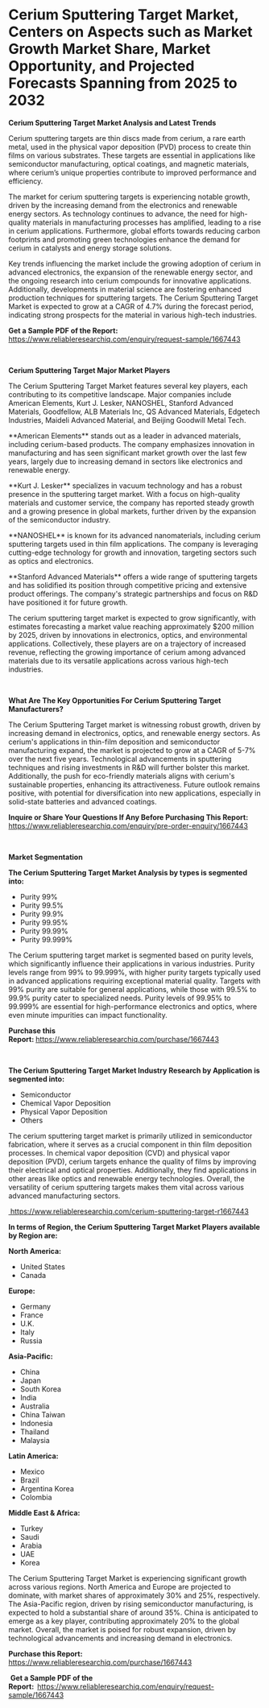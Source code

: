 <p><h1>Cerium Sputtering Target Market, Centers on Aspects such as Market Growth Market Share, Market Opportunity, and Projected Forecasts Spanning from 2025 to 2032</h1></p><p><strong>Cerium Sputtering Target Market Analysis and Latest Trends</strong></p>
<p><p>Cerium sputtering targets are thin discs made from cerium, a rare earth metal, used in the physical vapor deposition (PVD) process to create thin films on various substrates. These targets are essential in applications like semiconductor manufacturing, optical coatings, and magnetic materials, where cerium’s unique properties contribute to improved performance and efficiency.</p><p>The market for cerium sputtering targets is experiencing notable growth, driven by the increasing demand from the electronics and renewable energy sectors. As technology continues to advance, the need for high-quality materials in manufacturing processes has amplified, leading to a rise in cerium applications. Furthermore, global efforts towards reducing carbon footprints and promoting green technologies enhance the demand for cerium in catalysts and energy storage solutions.</p><p>Key trends influencing the market include the growing adoption of cerium in advanced electronics, the expansion of the renewable energy sector, and the ongoing research into cerium compounds for innovative applications. Additionally, developments in material science are fostering enhanced production techniques for sputtering targets. The Cerium Sputtering Target Market is expected to grow at a CAGR of 4.7% during the forecast period, indicating strong prospects for the material in various high-tech industries.</p></p>
<p><strong>Get a Sample PDF of the Report:&nbsp;</strong> <a href="https://www.reliableresearchiq.com/enquiry/request-sample/1667443?utm_campaign=3289&utm_medium=2&utm_source=Github&utm_content=ia&utm_term=18042025&utm_id=cerium-sputtering-target">https://www.reliableresearchiq.com/enquiry/request-sample/1667443</a></p>
<p>&nbsp;</p>
<p><strong>Cerium Sputtering Target Major Market Players</strong></p>
<p><p>The Cerium Sputtering Target Market features several key players, each contributing to its competitive landscape. Major companies include American Elements, Kurt J. Lesker, NANOSHEL, Stanford Advanced Materials, Goodfellow, ALB Materials Inc, QS Advanced Materials, Edgetech Industries, Maideli Advanced Material, and Beijing Goodwill Metal Tech.</p><p>**American Elements** stands out as a leader in advanced materials, including cerium-based products. The company emphasizes innovation in manufacturing and has seen significant market growth over the last few years, largely due to increasing demand in sectors like electronics and renewable energy.</p><p>**Kurt J. Lesker** specializes in vacuum technology and has a robust presence in the sputtering target market. With a focus on high-quality materials and customer service, the company has reported steady growth and a growing presence in global markets, further driven by the expansion of the semiconductor industry.</p><p>**NANOSHEL** is known for its advanced nanomaterials, including cerium sputtering targets used in thin film applications. The company is leveraging cutting-edge technology for growth and innovation, targeting sectors such as optics and electronics.</p><p>**Stanford Advanced Materials** offers a wide range of sputtering targets and has solidified its position through competitive pricing and extensive product offerings. The company's strategic partnerships and focus on R&D have positioned it for future growth.</p><p>The cerium sputtering target market is expected to grow significantly, with estimates forecasting a market value reaching approximately $200 million by 2025, driven by innovations in electronics, optics, and environmental applications. Collectively, these players are on a trajectory of increased revenue, reflecting the growing importance of cerium among advanced materials due to its versatile applications across various high-tech industries.</p></p>
<p>&nbsp;</p>
<p><strong>What Are The Key Opportunities For Cerium Sputtering Target Manufacturers?</strong></p>
<p><p>The Cerium Sputtering Target market is witnessing robust growth, driven by increasing demand in electronics, optics, and renewable energy sectors. As cerium's applications in thin-film deposition and semiconductor manufacturing expand, the market is projected to grow at a CAGR of 5-7% over the next five years. Technological advancements in sputtering techniques and rising investments in R&D will further bolster this market. Additionally, the push for eco-friendly materials aligns with cerium's sustainable properties, enhancing its attractiveness. Future outlook remains positive, with potential for diversification into new applications, especially in solid-state batteries and advanced coatings.</p></p>
<p><strong>Inquire or Share Your Questions If Any Before Purchasing This Report:</strong> <a href="https://www.reliableresearchiq.com/enquiry/pre-order-enquiry/1667443?utm_campaign=3289&utm_medium=2&utm_source=Github&utm_content=ia&utm_term=18042025&utm_id=cerium-sputtering-target">https://www.reliableresearchiq.com/enquiry/pre-order-enquiry/1667443</a></p>
<p>&nbsp;</p>
<p><strong>Market Segmentation</strong></p>
<p><strong>The Cerium Sputtering Target Market Analysis by types is segmented into:</strong></p>
<p><ul><li>Purity 99%</li><li>Purity 99.5%</li><li>Purity 99.9%</li><li>Purity 99.95%</li><li>Purity 99.99%</li><li>Purity 99.999%</li></ul></p>
<p><p>The Cerium sputtering target market is segmented based on purity levels, which significantly influence their applications in various industries. Purity levels range from 99% to 99.999%, with higher purity targets typically used in advanced applications requiring exceptional material quality. Targets with 99% purity are suitable for general applications, while those with 99.5% to 99.9% purity cater to specialized needs. Purity levels of 99.95% to 99.999% are essential for high-performance electronics and optics, where even minute impurities can impact functionality.</p></p>
<p><strong>Purchase this Report:&nbsp;</strong><a href="https://www.reliableresearchiq.com/purchase/1667443?utm_campaign=3289&utm_medium=2&utm_source=Github&utm_content=ia&utm_term=18042025&utm_id=cerium-sputtering-target">https://www.reliableresearchiq.com/purchase/1667443</a></p>
<p>&nbsp;</p>
<p><strong>The Cerium Sputtering Target Market Industry Research by Application is segmented into:</strong></p>
<p><ul><li>Semiconductor</li><li>Chemical Vapor Deposition</li><li>Physical Vapor Deposition</li><li>Others</li></ul></p>
<p><p>The cerium sputtering target market is primarily utilized in semiconductor fabrication, where it serves as a crucial component in thin film deposition processes. In chemical vapor deposition (CVD) and physical vapor deposition (PVD), cerium targets enhance the quality of films by improving their electrical and optical properties. Additionally, they find applications in other areas like optics and renewable energy technologies. Overall, the versatility of cerium sputtering targets makes them vital across various advanced manufacturing sectors.</p></p>
<p><a href="https://www.reliableresearchiq.com/cerium-sputtering-target-r1667443?utm_campaign=3289&utm_medium=2&utm_source=Github&utm_content=ia&utm_term=18042025&utm_id=cerium-sputtering-target">&nbsp;https://www.reliableresearchiq.com/cerium-sputtering-target-r1667443</a></p>
<p><strong>In terms of Region, the Cerium Sputtering Target Market Players available by Region are:</strong></p>
<p>
    <p> <strong> North America: </strong>
        <ul>
            <li>United States</li>
            <li>Canada</li>
        </ul>
        </p> 
    <p> <strong> Europe: </strong>
        <ul>
            <li>Germany</li>
            <li>France</li>
            <li>U.K.</li>
            <li>Italy</li>
            <li>Russia</li>
        </ul>
        </p> 
    <p> <strong> Asia-Pacific: </strong>
        <ul>
            <li>China</li>
            <li>Japan</li>
            <li>South Korea</li>
            <li>India</li>
            <li>Australia</li>
            <li>China Taiwan</li>
            <li>Indonesia</li>
            <li>Thailand</li>
            <li>Malaysia</li>
        </ul>
        </p> 
    <p> <strong> Latin America: </strong>
        <ul>
            <li>Mexico</li>
            <li>Brazil</li>
            <li>Argentina Korea</li>
            <li>Colombia</li>
        </ul>
        </p> 
    <p> <strong> Middle East & Africa: </strong>
        <ul>
            <li>Turkey</li>
            <li>Saudi</li>
            <li>Arabia</li>
            <li>UAE</li>
            <li>Korea</li>
        </ul>
    </p>
    </p>
<p><p>The Cerium Sputtering Target Market is experiencing significant growth across various regions. North America and Europe are projected to dominate, with market shares of approximately 30% and 25%, respectively. The Asia-Pacific region, driven by rising semiconductor manufacturing, is expected to hold a substantial share of around 35%. China is anticipated to emerge as a key player, contributing approximately 20% to the global market. Overall, the market is poised for robust expansion, driven by technological advancements and increasing demand in electronics.</p></p>
<p><strong>Purchase this Report: </strong><a href="https://www.reliableresearchiq.com/purchase/1667443?utm_campaign=3289&utm_medium=2&utm_source=Github&utm_content=ia&utm_term=18042025&utm_id=cerium-sputtering-target">https://www.reliableresearchiq.com/purchase/1667443</a></p>
<p>&nbsp;<strong>Get a Sample PDF of the Report:&nbsp;&nbsp;</strong><a href="https://www.reliableresearchiq.com/enquiry/request-sample/1667443?utm_campaign=3289&utm_medium=2&utm_source=Github&utm_content=ia&utm_term=18042025&utm_id=cerium-sputtering-target">https://www.reliableresearchiq.com/enquiry/request-sample/1667443</a></p>
<p><strong></strong></p>
<p><p></p><p></p><p></p></p>